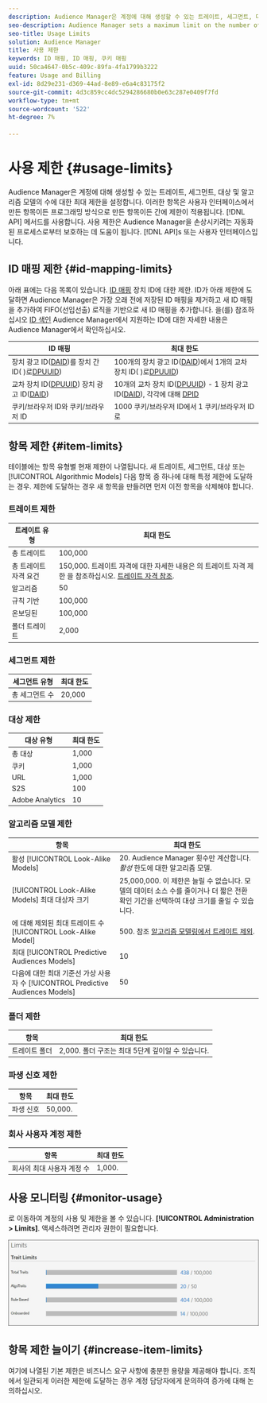 ```yaml
---
description: Audience Manager은 계정에 대해 생성할 수 있는 트레이트, 세그먼트, 대상 및 알고리즘 모델의 수에 대한 최대 제한을 설정합니다. 이러한 항목은 사용자 인터페이스에서 생성하든 API 메서드를 통해 프로그래밍 방식으로 생성하든 관계없이 제한이 적용됩니다. 사용 제한은 API 또는 사용자 인터페이스를 손상시키려는 자동화된 프로세스로부터 Audience Manager을 보호하는 데 도움이 됩니다.
seo-description: Audience Manager sets a maximum limit on the number of traits, segments, destinations, and algorithmic models that you can create for an account. Limits apply to these items whether created in the user interface or programmatically through API methods. Usage limits help protect Audience Manager from automated processes that may attempt to compromise our APIs or user interface.
seo-title: Usage Limits
solution: Audience Manager
title: 사용 제한
keywords: ID 매핑, ID 매핑, 쿠키 매핑
uuid: 50ca4647-0b5c-409c-89fa-4fa1799b3222
feature: Usage and Billing
exl-id: 8d29e231-d369-44ad-8e89-e6a4c83175f2
source-git-commit: 4d3c859cc4dc5294286680b0e63c287e0409f7fd
workflow-type: tm+mt
source-wordcount: '522'
ht-degree: 7%

---
```


# 사용 제한 {#usage-limits}

Audience Manager은 계정에 대해 생성할 수 있는 트레이트, 세그먼트, 대상 및 알고리즘 모델의 수에 대한 최대 제한을 설정합니다. 이러한 항목은 사용자 인터페이스에서 만든 항목이든 프로그래밍 방식으로 만든 항목이든 간에 제한이 적용됩니다. [!DNL API] 메서드를 사용합니다. 사용 제한은 Audience Manager을 손상시키려는 자동화된 프로세스로부터 보호하는 데 도움이 됩니다. [!DNL API]s 또는 사용자 인터페이스입니다.

## ID 매핑 제한 {#id-mapping-limits}

아래 표에는 다음 목록이 있습니다. [ID 매핑](../../integration/sending-audience-data/batch-data-transfer-explained/id-sync-http.md) 장치 ID에 대한 제한. ID가 아래 제한에 도달하면 Audience Manager은 가장 오래 전에 저장된 ID 매핑을 제거하고 새 ID 매핑을 추가하여 FIFO(선입선출) 로직을 기반으로 새 ID 매핑을 추가합니다. 을(를) 참조하십시오 [ID 색인](../../reference/ids-in-aam.md) Audience Manager에서 지원하는 ID에 대한 자세한 내용은 Audience Manager에서 확인하십시오.

| ID 매핑 | 최대 한도 |
|-----------|-------------- |
| 장치 광고 ID([DAID](../../reference/ids-in-aam.md))를 장치 간 ID( )로[DPUUID](../../reference/ids-in-aam.md)) | 100개의 장치 광고 ID([DAID](../../reference/ids-in-aam.md))에서 1개의 교차 장치 ID( )로[DPUUID](../../reference/ids-in-aam.md)) |
| 교차 장치 ID([DPUUID](../../reference/ids-in-aam.md)) 장치 광고 ID([DAID](../../reference/ids-in-aam.md)) | 10개의 교차 장치 ID([DPUUID](../../reference/ids-in-aam.md)) - 1 장치 광고 ID([DAID](../../reference/ids-in-aam.md)), 각각에 대해 [DPID](../../reference/ids-in-aam.md) |
| 쿠키/브라우저 ID와 쿠키/브라우저 ID | 1000 쿠키/브라우저 ID에서 1 쿠키/브라우저 ID로 |

## 항목 제한 {#item-limits}

테이블에는 항목 유형별 현재 제한이 나열됩니다. 새 트레이트, 세그먼트, 대상 또는 [!UICONTROL Algorithmic Models] 다음 항목 중 하나에 대해 특정 제한에 도달하는 경우. 제한에 도달하는 경우 새 항목을 만들려면 먼저 이전 항목을 삭제해야 합니다.

### 트레이트 제한

| 트레이트 유형 | 최대 한도 |
| -------------------------- | ------------------------------------- |
| 총 트레이트 | 100,000 |
| 총 트레이트 자격 요건 | 150,000. 트레이트 자격에 대한 자세한 내용은 의 트레이트 자격 제한 을 참조하십시오. [트레이트 자격 참조](/help/using/features/traits/trait-and-segment-qualification-reference.md#trait-qualification-limit). |
| 알고리즘 | 50 |
| 규칙 기반 | 100,000 |
| 온보딩된 | 100,000 |
| 폴더 트레이트 | 2,000 |

### 세그먼트 제한

| 세그먼트 유형 | 최대 한도 |
| -------------- | ------------- |
| 총 세그먼트 수 | 20,000 |

### 대상 제한

| 대상 유형 | 최대 한도 |
| ------------------ | ------------- |
| 총 대상 | 1,000 |
| 쿠키 | 1,000 |
| URL | 1,000 |
| S2S | 100 |
| Adobe Analytics | 10 |

### 알고리즘 모델 제한

| 항목 | 최대 한도 |
| -------- | ----- |
| 활성 [!UICONTROL Look-Alike Models] | 20. Audience Manager 횟수만 계산합니다. *활성* 한도에 대한 알고리즘 모델. |
| [!UICONTROL Look-Alike Models] 최대 대상자 크기 | 25,000,000.  이 제한은 늘릴 수 없습니다. 모델의 데이터 소스 수를 줄이거나 더 짧은 전환 확인 기간을 선택하여 대상 크기를 줄일 수 있습니다. |
| 에 대해 제외된 최대 트레이트 수 [!UICONTROL Look-Alike Model] | 500. 참조 [알고리즘 모델링에서 트레이트 제외](/help/using/features/algorithmic-models/trait-exclusion-algo-models.md). |
| 최대 [!UICONTROL Predictive Audiences Models] | 10 |
| 다음에 대한 최대 기준선 가상 사용자 수 [!UICONTROL Predictive Audiences Models] | 50 |

### 폴더 제한

| 항목 | 최대 한도 |
| ------------- | ------------------ |
| 트레이트 폴더 | 2,000.  폴더 구조는 최대 5단계 깊이일 수 있습니다. |

### 파생 신호 제한

| 항목 | 최대 한도 |
| --------------- | ------------- |
| 파생 신호 | 50,000. |

### 회사 사용자 계정 제한

| 항목 | 최대 한도 |
| ----------- | ------------- |
| 회사의 최대 사용자 계정 수 | 1,000. |

## 사용 모니터링 {#monitor-usage}

로 이동하여 계정의 사용 및 제한을 볼 수 있습니다. **[!UICONTROL Administration > Limits]**. 액세스하려면 관리자 권한이 필요합니다.

![사용 제한 이미지](assets/usage-limits.png)

## 항목 제한 늘이기 {#increase-item-limits}

여기에 나열된 기본 제한은 비즈니스 요구 사항에 충분한 용량을 제공해야 합니다. 조직에서 일관되게 이러한 제한에 도달하는 경우 계정 담당자에게 문의하여 증가에 대해 논의하십시오.
